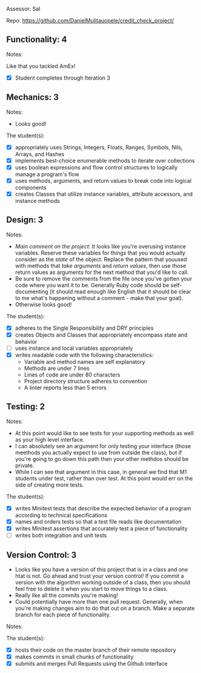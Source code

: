 Assessor: Sal

Repo: https://github.com/DanielMulitauopele/credit_check_project/

## Functionality: 4

Notes:

Like that you tackled AmEx!

- [x] Student completes through Iteration 3

## Mechanics: 3

Notes:

* Looks good!

The student(s):

- [x] appropriately uses Strings, Integers, Floats, Ranges, Symbols, Nils, Arrays, and Hashes
- [x] implements best-choice enumerable methods to iterate over collections
- [x] uses boolean expressions and flow control structures to logically manage a program's flow
- [x] uses methods, arguments, and return values to break code into logical components
- [x] creates Classes that utilize instance variables, attribute accessors, and instance methods

## Design: 3

Notes:

* *Main comment on the project:* It looks like you're overusing instance variables. Reserve these variables for things that you would actually consider as the *state* of the object. Replace the pattern that youused with methods that *take arguments* and *return values*, then use those return values as arguments for the next method that you'd like to call.
* Be sure to remove the comments from the file once you've gotten your code where you want it to be. Generally Ruby code should be self-documenting (it should read enough like English that it should be clear to me what's happening without a comment - make that your goal).
* Otherwise looks good!

The student(s):

- [x] adheres to the Single Responsibility and DRY principles
- [x] creates Objects and Classes that appropriately encompass state and behavior
- [ ] uses instance and local variables appropriately
- [x] writes readable code with the following characteristics:
    * Variable and method names are self explanatory
    * Methods are under 7 lines
    * Lines of code are under 80 characters
    * Project directory structure adheres to convention
    * A linter reports less than 5 errors

## Testing: 2

Notes:

* At this point would like to see tests for your supporting methods as well as your high level interface.
* I can absolutely see an argument for only testing your interface (those meethods you actually expect to use from outside the class), but if you're going to go down this path then your other methdos should be private.
* While I can see that argument in this case, in general we find that M1 students under test, rather than over test. At this point would err on the side of creating more tests.

The student(s):

- [x] writes Minitest tests that describe the expected behavior of a program according to technical specifications
- [x] names and orders tests so that a test file reads like documentation
- [x] writes Minitest assertions that accurately test a piece of functionality
- [ ] writes both integration and unit tests

## Version Control: 3

* Looks like you have a version of this project that is in a class and one htat is not. Go ahead and trust your version control! If you commit a version with the algorithm working outside of a class, then you should feel free to delete it when you start to move things to a class.
* Really like all the commits you're making!
* Could potentially have more than one pull request. Generally, when you're making changes aim to do that out on a branch. Make a separate branch for each piece of functionality.

Notes:

The student(s):

- [x] hosts their code on the master branch of their remote repository
- [x] makes commits in small chunks of functionality
- [x] submits and merges Pull Requests using the Github interface
